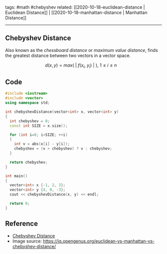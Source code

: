 tags: #math #chebyshev
related:  [[2020-10-18-euclidean-distance | Euclidean Distance]] | [[2020-10-18-manhattan-distance | Manhattan Distance]]

<hr />

## Chebyshev Distance

Also known as the *chessboard distance* or *maximum value distance*, finds the greatest distance between two vectors in a vector space.

$$d(x, y) = max{ (\ |\ {f(x_i,\  y_i)\ |} \ ),\    1 \le i \le n \quad }$$

## Code

```cpp
#include <iostream>
#include <vector>
using namespace std;

int chebyshevDistance(vector<int> x, vector<int> y)
{
  int chebyshev = 0;
  const int SIZE = x.size();

  for (int i=0; i<SIZE; ++i) 
  {
    int v = abs(x[i] - y[i]); 
    chebyshev = (v > chebyshev) ? v : chebyshev;
  }

  return chebyshev;
}

int main()
{
  vector<int> x {-1, 2, 3};
  vector<int> y {4, 0, -3};
  cout << chebyshevDistance(x, y) << endl;

  return 0;
}
```

## Reference
- [Chebyshev Distance](https://en.wikipedia.org/wiki/Chebyshev_distance)
- Image source: https://iq.opengenus.org/euclidean-vs-manhattan-vs-chebyshev-distance/
